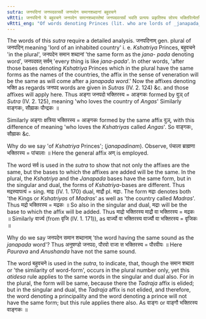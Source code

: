 ```yaml
---
sutra: जनपदिनां जनपदवत्सर्वे जनपदेन समानशब्दानां बहुवचने
vRtti: जनपदिनो ये बहुवचने जनपदेन समानशब्दास्तेषां जनपदवत्सर्वं भवति प्रत्ययः प्रकृतिश्च सोस्य भक्तिरित्येतस्मिन्विषये ॥
vRtti_eng: "Of words denoting Princes (lit. who are lords of _janapada_) the base and affix meaning 'this is his object of veneration' are the same, in every respect, like those of a word denoting kingdom, provided that, the Prince-denoting words have, in the plural, the same form, as the kingdom-denoting words."
---
```

The words of this _sutra_ require a detailed analysis. जनपदिनाम् gen. plural of जनपदिन् meaning 'Iord of an inhabited country' i. e. _Kshatriya_ Princes, बहुवचने 'in the plural', जनपदेन समान शब्दानां 'the same form as the _jana_- _pada_ denoting word', जनपदवत् सर्वम् 'every thing is like _jana_-_pada_'. In other words, 'after those bases denoting _Kshatriya_ Princes which in the plural have the same forms as the names of the countries, the affix in the sense of veneration will be the same as will come after a _janapada word_.' Now the affixes denoting  भक्ति as regards जनपद words are given in _Sutras_ (IV. 2. 124) &c. and those affixes will apply here. Thus अङ्गा जनपदो भक्तिरस्य = आङ्गकः formed by वुञ् of _Sutra_ (IV. 2. 125), meaning 'who loves the country of _Angas_' Similarly वाङ्गकः, सौह्मकः पौन्द्रकः ॥

Similarly अङ्गाः क्षत्रिया भक्तिरस्य = आङ्गकः formed by the same affix वुञ्, with this difference of meaning 'who loves the _Kshatriyas_ called _Angas_'. So वाङ्गकः, सौह्मकः &c.

Why do we say 'of _Kshatriya_ Princes'; (_janapadinam_). Observe, पंचाला ब्राह्मणा भक्तिरस्य = पांचालाः ॥ Here the general affix अण् is employed.

The word सर्व is used in the _sutra_ to show that not only the affixes are the same, but the bases to which the affixes are added will be the same. In the plural, the _Kshatriya_ and the _Janapada_ bases have the same form, but in the singular and dual, the forms of _Kshatriya_-bases are different. Thus मद्रस्यापत्यं = sing. माद्रः (IV. 1. 170) dual, माद्रौ pl. मद्राः. The form मद्राः denotes both 'the Kings or _Kshatriyas_ of _Madras_' as well as 'the country called _Madras_'. Thus मद्रो भक्तिरस्य = मद्रकः ॥ So also in the singular and dual, मद्राः will be the base to which the affix will be added. Thus माद्रो भक्तिरस्य माद्रौ वा भक्तिरस्य = मद्रकः ॥ Similarly वार्ज्य (from वृजि (IV. 1. 171)), as वार्ज्यो वा भक्तिरस्य वार्ज्यौ वा भक्तिरस्य = वृजिकः ॥

Why do we say जनपदेन समान शब्दानाम् 'the word having the same sound as the _janapada_ word'? Thus अनुषण्डो जनपदः, पौरवो राजा स भक्तिरस्य = पौरवीयः ॥ Here _Paurava_ and _Anushanda_ have not the same sound.

The word बहुवचने is used in the _sutra_, to indicate, that, though the समान शब्दता or 'the similarity of word-form', occurs in the plural number only, yet this _atidesa_ rule applies to the same words in the singular and dual also. For in the plural, the form will be same, because there the _Tadraja_ affix is elided; but in the singular and dual, the _Tadraja_ affix is not elided, and therefore, the word denoting a principality and the word denoting a prince will not have the same form; but this rule applies there also. As वाङ्गः or वाङ्गौ भक्तिरस्य वाङ्गकः ॥
